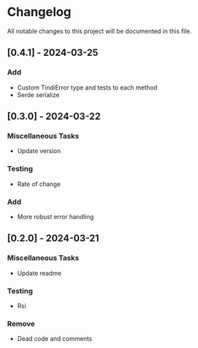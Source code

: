 # Changelog

All notable changes to this project will be documented in this file.

## [0.4.1] - 2024-03-25

### Add

- Custom TindiError type and tests to each method
- Serde serialize

## [0.3.0] - 2024-03-22

### Miscellaneous Tasks

- Update version

### Testing

- Rate of change

### Add

- More robust error handling

## [0.2.0] - 2024-03-21

### Miscellaneous Tasks

- Update readme

### Testing

- Rsi

### Remove

- Dead code and comments

<!-- generated by git-cliff -->
